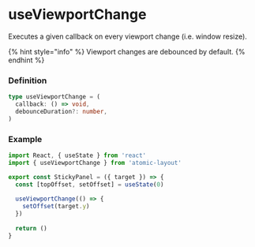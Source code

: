 # useViewportChange

Executes a given callback on every viewport change \(i.e. window resize\).

{% hint style="info" %}
Viewport changes are debounced by default.
{% endhint %}

### Definition

```typescript
type useViewportChange = (
  callback: () => void,
  debounceDuration?: number,
)
```

### Example

```jsx
import React, { useState } from 'react'
import { useViewportChange } from 'atomic-layout'

export const StickyPanel = ({ target }) => {
  const [topOffset, setOffset] = useState(0)
  
  useViewportChange(() => {
    setOffset(target.y)
  })
  
  return ()
}
```

